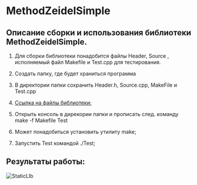 # MethodZeidelSimple
## Описание сборки и использования библиотеки MethodZeidelSimple.
1. Для сборки библиотеки понадобится файлы Header, Source , исполняемый файл Makefile и Test.cpp для тестирования.

2. Создать папку, где будет храниться программа

3. В директории папки сохранить Header.h, Source.cpp, MakeFile и Test.cpp
   
4. [Ссылка на файлы библиотеки:](https://github.com/ZOOW2/Methoh_Zeidel_and_Simple/tree/main/TestStaticLib)

5. Открыть консоль в дирекории папки и прописать след. команду make -f Makefile Test

6. Может понадобиться установить утилиту make;

7. Запустить Test командой ./Test;

## Результаты работы: 
![StaticLIb](C:\Users\vladi\OneDrive\Desktop\TestStaticLib\StaticLIb.png)
